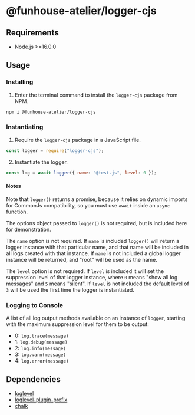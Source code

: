 # @funhouse-atelier/logger-cjs

## Requirements

- Node.js >=16.0.0

## Usage

### Installing

1. Enter the terminal command to install the `logger-cjs` package from NPM.

```bash
npm i @funhouse-atelier/logger-cjs
```

### Instantiating

1. Require the `logger-cjs` package in a JavaScript file.

```js
const logger = require("logger-cjs");
```

2. Instantiate the logger.

```js
const log = await logger({ name: "@test.js", level: 0 });
```

#### Notes

Note that `logger()` returns a promise, because it relies on dynamic imports for CommonJs compatibility, so you must use `await` inside an `async` function.

The options object passed to `logger()` is not required, but is included here for demonstration.

The `name` option is not required. If `name` is included `logger()` will return a logger instance with that particular name, and that name will be included in all logs created with that instance. If `name` is not included a global logger instance will be returned, and "root" will be used as the name.

The `level` option is not required. If `level` is included it will set the suppression level of that logger instance, where `0` means "show all log messages" and `5` means "silent". If `level` is not included the default level of `3` will be used the first time the logger is instantiated.

### Logging to Console

A list of all log output methods available on an instance of `logger`, starting with the maximum suppression level for them to be output:

- 0: `log.trace(message)`
- 1: `log.debug(message)`
- 2: `log.info(message)`
- 3: `log.warn(message)`
- 4: `log.error(message)`

## Dependencies

- [loglevel](https://www.npmjs.com/package/loglevel)
- [loglevel-plugin-prefix](https://www.npmjs.com/package/loglevel-plugin-prefix)
- [chalk](https://www.npmjs.com/package/chalk)
